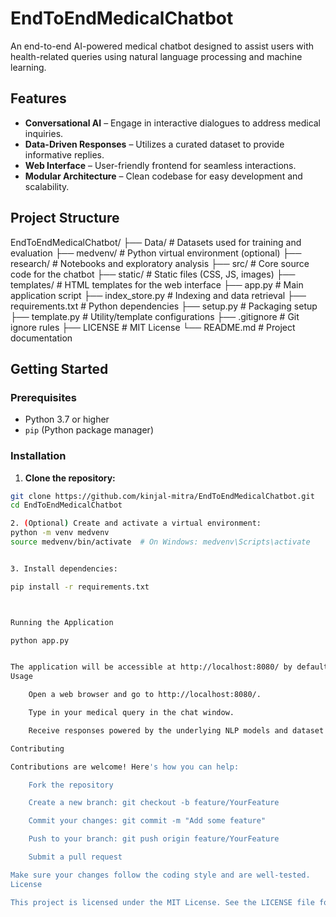 # EndToEndMedicalChatbot

An end-to-end AI-powered medical chatbot designed to assist users with health-related queries using natural language processing and machine learning.

## Features

- **Conversational AI** – Engage in interactive dialogues to address medical inquiries.
- **Data-Driven Responses** – Utilizes a curated dataset to provide informative replies.
- **Web Interface** – User-friendly frontend for seamless interactions.
- **Modular Architecture** – Clean codebase for easy development and scalability.

## Project Structure
EndToEndMedicalChatbot/ ├── Data/ # Datasets used for training and evaluation ├── medvenv/ # Python virtual environment (optional) ├── research/ # Notebooks and exploratory analysis ├── src/ # Core source code for the chatbot ├── static/ # Static files (CSS, JS, images) ├── templates/ # HTML templates for the web interface ├── app.py # Main application script ├── index_store.py # Indexing and data retrieval ├── requirements.txt # Python dependencies ├── setup.py # Packaging setup ├── template.py # Utility/template configurations ├── .gitignore # Git ignore rules ├── LICENSE # MIT License └── README.md # Project documentation


## Getting Started

### Prerequisites

- Python 3.7 or higher
- `pip` (Python package manager)

### Installation

1. **Clone the repository:**

```bash
git clone https://github.com/kinjal-mitra/EndToEndMedicalChatbot.git
cd EndToEndMedicalChatbot

2. (Optional) Create and activate a virtual environment:
python -m venv medvenv
source medvenv/bin/activate  # On Windows: medvenv\Scripts\activate


3. Install dependencies:

pip install -r requirements.txt



Running the Application

python app.py


The application will be accessible at http://localhost:8080/ by default.
Usage

    Open a web browser and go to http://localhost:8080/.

    Type in your medical query in the chat window.

    Receive responses powered by the underlying NLP models and dataset.

Contributing

Contributions are welcome! Here's how you can help:

    Fork the repository

    Create a new branch: git checkout -b feature/YourFeature

    Commit your changes: git commit -m "Add some feature"

    Push to your branch: git push origin feature/YourFeature

    Submit a pull request

Make sure your changes follow the coding style and are well-tested.
License

This project is licensed under the MIT License. See the LICENSE file for more information.